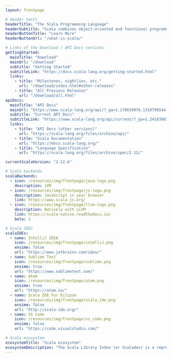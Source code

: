 ```yaml
---
layout: frontpage

# Header texts
headerTitle: "The Scala Programming Language"
headerSubtitle: "Scala combines object-oriented and functional programming in one concise, high-level language. Scala's static types help avoid bugs in complex applications, and its JVM and JavaScript runtimes let you build high-performance systems with easy access to huge ecosystems of libraries."
headerButtonTitle: "Learn More"
headerButtonUrl: "/what-is-scala/"

# Links of the Download / API Docs sections
gettingStarted:
  mainTitle: "Download"
  mainUrl: "/download"
  subtitle: "Getting Started"
  subtitleLink: "https://docs.scala-lang.org/getting-started.html"
  links:
    - title: "Milestones, nightlies, etc."
      url: "/download/index.html#other-releases"
    - title: "All Previous Releases"
      url: "/download/all.html"
apiDocs:
  mainTitle: "API Docs"
  mainUrl: "https://www.scala-lang.org/api/?_ga=1.178639076.1310790544.1468501313"
  subtitle: "Current API Docs"
  subtitleLink: "https://www.scala-lang.org/api/current/?_ga=1.241039811.1310790544.1468501313"
  links:
    - title: "API Docs (other versions)"
      url: "https://scala-lang.org/files/archive/api/"
    - title: "Scala Documentation"
      url: "https://docs.scala-lang.org/"
    - title: "Language Specification"
      url: "https://scala-lang.org/files/archive/spec/2.12/"

currentScalaVersion: "2.12.6"

# Scala backends
scalaBackends:
  - icon: /resources/img/frontpage/java-logo.png
    description: JVM
  - icon: /resources/img/frontpage/js-logo.png
    description: JavaScript in your browser
    link: https://www.scala-js.org/
  - icon: /resources/img/frontpage/llvm-logo.png
    description: Natively with LLVM
    link: https://scala-native.readthedocs.io/
    beta: 1

# Scala IDEs
scalaIDEs:
  - name: IntelliJ IDEA
    icon: /resources/img/frontpage/intelliJ.png
    ensime: false
    url: "https://www.jetbrains.com/idea/"
  - name: Sublime Text
    icon: /resources/img/frontpage/sublime.png
    ensime: true
    url: "https://www.sublimetext.com/"
  - name: Atom
    icon: /resources/img/frontpage/atom.png
    ensime: true
    url: "https://atom.io/"
  - name: Scala IDE For Eclipse
    icon: /resources/img/frontpage/scala_ide.png
    ensime: false
    url: "http://scala-ide.org/"
  - name: VS Code
    icon: /resources/img/frontpage/vs_code.png
    ensime: false
    url: "https://code.visualstudio.com/"

# Scala ecosystem
ecosystemTitle: "Scala ecosystem"
ecosystemDescription: "The Scala Library Index (or Scaladex) is a representation of a map of all published Scala libraries. With Scaladex, a developer can now query more than 175,000 releases of Scala libraries. Scaladex is officially supported by Scala Center."
---
```

